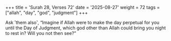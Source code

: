 +++
title = 'Surah 28, Verses 72'
date = '2025-08-27'
weight = 72
tags = ["allah", "day", "god", "judgment"]
+++

Ask ˹them also˺, “Imagine if Allah were to make the day perpetual for you until the Day of Judgment, which god other than Allah could bring you night to rest in? Will you not then see?”